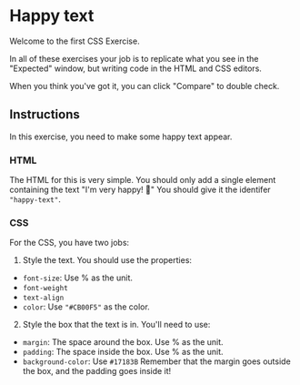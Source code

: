 # Happy text

Welcome to the first CSS Exercise.

In all of these exercises your job is to replicate what you see in the "Expected" window, but writing code in the HTML and CSS editors.

When you think you've got it, you can click "Compare" to double check.

## Instructions

In this exercise, you need to make some happy text appear.

### HTML

The HTML for this is very simple.
You should only add a single element containing the text "I'm very happy! 🎉"
You should give it the identifer `"happy-text"`.

### CSS

For the CSS, you have two jobs:

1. Style the text. You should use the properties:

- `font-size`: Use % as the unit.
- `font-weight`
- `text-align`
- `color`: Use `"#CB00F5"` as the color.

2. Style the box that the text is in. You'll need to use:

- `margin`: The space around the box. Use % as the unit.
- `padding`: The space inside the box. Use % as the unit.
- `background-color`: Use `#17183B`
  Remember that the margin goes outside the box, and the padding goes inside it!
